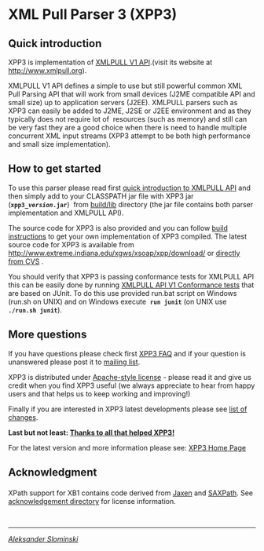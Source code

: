 # XML Pull Parser 3 (XPP3)

## Quick introduction

<p>XPP3 is implementation of <a href="http://www.xmlpull.org/">XMLPULL V1 API</a>.(visit 
its website at
<a href="http://www.xmlpull.org/">http://www.xmlpull.org</a>).<p>

XMLPULL V1 API defines a simple to use but still powerful common XML Pull 
Parsing API that will work from small devices (J2ME compatible API and small 
size) up to application servers (J2EE). XMLPULL parsers such as XPP3 can easily 
be added to J2ME, J2SE or J2EE environment and as they typically does not 
require lot of&nbsp; resources (such as memory) and still can be very fast they 
are a good choice when there is need to handle multiple concurrent XML input 
streams (XPP3 attempt to be both high performance 
and small size implementation).<h2>How to get started</h2>

<p>To use this parser please read first
<a href="http://www.xmlpull.org/v1/download/unpacked/doc/quick_intro.html">quick 
introduction to XMLPULL API</a> and then simply add 
to your CLASSPATH jar file with  XPP3 jar (<b><code>xpp3_<i>version</i>.jar</code></b>)&nbsp; from
<a href="build/lib/">build/lib</a> directory (the jar file contains both parser 
implementation and XMLPULL API).<p>The source code for XPP3 is also provided 
and you can follow <a href="doc/build.txt">
build instructions</a> to get your own implementation of XPP3 compiled. The 
latest source code for XPP3 is available from
<a href="http://www.extreme.indiana.edu/xgws/xsoap/xpp/download/">
http://www.extreme.indiana.edu/xgws/xsoap/xpp/download/</a> or
<a href="doc/faq.html#CVS">directly from CVS</a> .<p>You should verify that XPP3 
is passing conformance tests for XMLPULL API this can be 
easily done by running <a href="http://www.xmlpull.org/tests.shtml">XMLPULL API 
V1 Conformance tests</a> that are based on JUnit. To do this use provided 
run.bat script on Windows (run.sh on UNIX) and on Windows execute&nbsp; <b><code>run&nbsp;junit</code></b>
(on UNIX use <b><code>./run.sh&nbsp;junit</code></b>).

<h2>More questions</h2>

<p>If you have questions please check first <a href="doc/faq.html">XPP3 FAQ</a> 
and if your question is unanswered please post it to
<a href="http://www.extreme.indiana.edu/soap/xpp/#mail">mailing list</a>.<p>
XPP3 is distributed under <a href="../LICENSE.txt">Apache-style license</a> - 
please read it and give us credit when you find XPP3 useful (we always 
appreciate to hear from happy users and that helps us to keep working and 
improving!)<p>Finally if you are interested in XPP3 latest developments please 
see <a href="doc/changes.html">list of changes</a>.<p><b>Last but not least:
<a href="doc/THANKS.txt">Thanks to all that helped XPP3!</a></b>


<p>
For the latest version and more information please see:
<a href="http://www.extreme.indiana.edu/soap/xpp/">XPP3 Home Page</a>
<!-- and
<a href="http://www.xmlpull.org/discussion.shtml">XMLPULL
discussion list archives</a>.-->

<p>


<h2>


Acknowledgment</h2>
<p>


XPath support for XB1 contains code derived from <a href="http://jaxen.org/">
Jaxen</a> and <a href="http://sourceforge.net/projects/saxpath/">SAXPath</a>. 
See <a href="doc/acknowledgement">acknowledgement directory</a> for license 
information.<p>


&nbsp;<HR>


<address><a href="http://www.extreme.indiana.edu/~aslom/">Aleksander Slominski</a><address>

<p>&nbsp;<p>&nbsp;<p>&nbsp;<p>&nbsp;<p>&nbsp;<p>&nbsp;<p>&nbsp;<p>&nbsp;
</address>
</body>
</html>